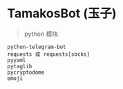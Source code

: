 # TamakosBot (玉子)

> python 模块

```
python-telegram-bot
requests 或 requests[socks]
pyyaml
pytaglib
pycryptodome
emoji
```
